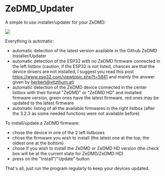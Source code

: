 # ZeDMD_Updater
A simple to use installer/updater for your ZeDMD:

![]([http://url/to/img.png]](https://i.servimg.com/u/f88/17/72/22/03/scree294.png))

Everything is automatic:

- automatic detection of the latest version available in the Github ZeDMD Installer/Updater
- automatic detection of the ESP32 with no ZeDMD firmware connected in the left listbox (caution, if the ESP32 is not listed, chances are that the device drivers are not installed, I suggest you read this post https://www.esp32.com/viewtopic.php?t=5841 and mainly the answer given by herbert@vitzthum.at)
- automatic detection of the ZeDMD device connected in the center listbox with their format "ZeDMD" or "ZeDMD HD" and installed firmware version, green ones have the latest firmware, red ones may be updated to the latest firmware
- automatic listing of all the available firmwares in the right listbox (after the 3.2.3 as some needed functions were not available before)

To install/update a ZeDMD firmware:

- chose the device in one of the 2 left listboxes
- chose the firmware you wish to install (the latest one at the top, the oldest one at the bottom)
- chose if you wish to install the ZeDMD or ZeDMD HD version (the check box will be at the current state for ZeDMD/ZeDMD HD)
- press on the "Install"/"Update" button

That's all, just run the program regularly to keep your devices updated.
